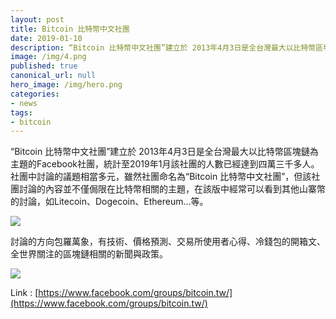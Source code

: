 ```yaml
---
layout: post
title: Bitcoin 比特幣中文社團
date: 2019-01-10
description: “Bitcoin 比特幣中文社團”建立於 2013年4月3日是全台灣最大以比特幣區塊鏈為主題的Facebook社團，統計至2019年1月該社團的人數已經達到四萬三千多人。
image: /img/4.png
published: true
canonical_url: null
hero_image: /img/hero.png
categories:
- news
tags:
- bitcoin
---
```


“Bitcoin 比特幣中文社團”建立於 2013年4月3日是全台灣最大以比特幣區塊鏈為主題的Facebook社團，統計至2019年1月該社團的人數已經達到四萬三千多人。
社團中討論的議題相當多元，雖然社團命名為“Bitcoin 比特幣中文社團”，但該社團討論的內容並不僅侷限在比特幣相關的主題，在該版中經常可以看到其他山寨幣的討論，如Litecoin、Dogecoin、Ethereum…等。

![](/img/5.png)

討論的方向包羅萬象，有技術、價格預測、交易所使用者心得、冷錢包的開箱文、全世界關注的區塊鏈相關的新聞與政策。

![](/img/4.png)

Link : [https://www.facebook.com/groups/bitcoin.tw/](https://www.facebook.com/groups/bitcoin.tw/)
